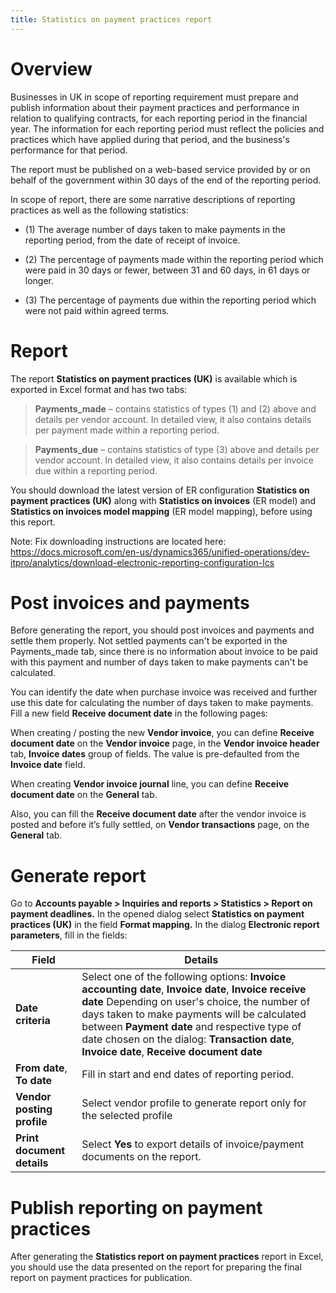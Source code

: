 ```yaml
---
title: Statistics on payment practices report
---
```


Overview
========

Businesses in UK in scope of reporting requirement must prepare and publish
information about their payment practices and performance in relation to
qualifying contracts, for each reporting period in the financial year. The
information for each reporting period must reflect the policies and practices
which have applied during that period, and the business's performance for that
period.

The report must be published on a web-based service provided by or on behalf of
the government within 30 days of the end of the reporting period.

In scope of report, there are some narrative descriptions of reporting practices
as well as the following statistics:

-   (1) The average number of days taken to make payments in the reporting
    period, from the date of receipt of invoice.

-   (2) The percentage of payments made within the reporting period which were
    paid in 30 days or fewer, between 31 and 60 days, in 61 days or longer.

-   (3) The percentage of payments due within the reporting period which were
    not paid within agreed terms.

Report
======

The report **Statistics on payment practices (UK)** is available which is
exported in Excel format and has two tabs:

>   **Payments_made** – contains statistics of types (1) and (2) above and
>   details per vendor account. In detailed view, it also contains details per
>   payment made within a reporting period.

>   **Payments_due** – contains statistics of type (3) above and details per
>   vendor account. In detailed view, it also contains details per invoice due
>   within a reporting period.

You should download the latest version of ER configuration **Statistics on
payment practices (UK)** along with **Statistics on invoices** (ER model) and
**Statistics on invoices model mapping** (ER model mapping), before using this
report.

Note: Fix downloading instructions are located here:
[https://docs.microsoft.com/en-us/dynamics365/unified-operations/dev-itpro/analytics/download-electronic-reporting-configuration-lcs
](https://docs.microsoft.com/en-us/dynamics365/unified-operations/dev-itpro/analytics/download-electronic-reporting-configuration-lcs)

Post invoices and payments
==========================

Before generating the report, you should post invoices and payments and settle
them properly. Not settled payments can't be exported in the Payments_made tab,
since there is no information about invoice to be paid with this payment and
number of days taken to make payments can't be calculated.

You can identify the date when purchase invoice was received and further use
this date for calculating the number of days taken to make payments. Fill a new
field **Receive document date** in the following pages:

When creating / posting the new **Vendor invoice**, you can define **Receive
document date** on the **Vendor invoice** page, in the **Vendor invoice header**
tab, **Invoice dates** group of fields. The value is pre-defaulted from the
**Invoice date** field.

When creating **Vendor invoice journal** line, you can define **Receive document
date** on the **General** tab.

Also, you can fill the **Receive document date** after the vendor invoice is
posted and before it’s fully settled, on **Vendor transactions** page, on the
**General** tab.

Generate report
===============

Go to **Accounts payable \> Inquiries and reports \> Statistics \> Report on
payment deadlines.** In the opened dialog select **Statistics on payment
practices (UK)** in the field **Format mapping.** In the dialog **Electronic
report parameters**, fill in the fields:

| **Field**                  | **Details**                                                                                                                                                                                                                                                                                                                                        |
|----------------------------|----------------------------------------------------------------------------------------------------------------------------------------------------------------------------------------------------------------------------------------------------------------------------------------------------------------------------------------------------|
| **Date criteria**          | Select one of the following options: **Invoice accounting date**, **Invoice date**, **Invoice receive date** Depending on user's choice, the number of days taken to make payments will be calculated between **Payment date** and respective type of date chosen on the dialog: **Transaction date**, **Invoice date**, **Receive document date** |
| **From date**, **To date** | Fill in start and end dates of reporting period.                                                                                                                                                                                                                                                                                                   |
| **Vendor posting profile** | Select vendor profile to generate report only for the selected profile                                                                                                                                                                                                                                                                             |
| **Print document details** | Select **Yes** to export details of invoice/payment documents on the report.                                                                                                                                                                                                                                                                       |

Publish reporting on payment practices
======================================

After generating the **Statistics report on payment practices** report in Excel,
you should use the data presented on the report for preparing the final report
on payment practices for publication.
